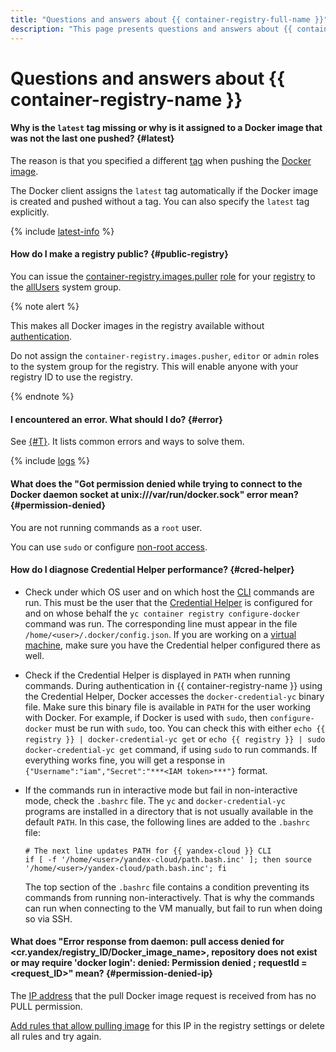 ```yaml
---
title: "Questions and answers about {{ container-registry-full-name }}"
description: "This page presents questions and answers about {{ container-registry-name }}."
---
```


# Questions and answers about {{ container-registry-name }}

#### Why is the `latest` tag missing or why is it assigned to a Docker image that was not the last one pushed? {#latest}

The reason is that you specified a different [tag](../concepts/docker-image.md#version) when pushing the [Docker image](../concepts/docker-image.md).

The Docker client assigns the `latest` tag automatically if the Docker image is created and pushed without a tag. You can also specify the `latest` tag explicitly.

{% include [latest-info](../../_includes/container-registry/info-about-latest.md) %}

#### How do I make a registry public? {#public-registry}

You can issue the [container-registry.images.puller](../security/index.md) [role](../../iam/concepts/access-control/roles.md) for your [registry](../concepts/registry.md) to the [allUsers](../../iam/concepts/access-control/system-group.md) system group.

{% note alert %}

This makes all Docker images in the registry available without [authentication](../operations/authentication.md).

Do not assign the `container-registry.images.pusher`, `editor` or `admin` roles to the system group for the registry. This will enable anyone with your registry ID to use the registry.

{% endnote %}

#### I encountered an error. What should I do? {#error}

See [{#T}](../error/index.md). It lists common errors and ways to solve them.

{% include [logs](../../_qa/logs.md) %}

#### What does the "Got permission denied while trying to connect to the Docker daemon socket at unix:///var/run/docker.sock" error mean? {#permission-denied}

You are not running commands as a `root` user.

You can use `sudo` or configure [non-root access](https://docs.docker.com/engine/install/linux-postinstall/#manage-docker-as-a-non-root-user).

#### How do I diagnose Credential Helper performance? {#cred-helper}

* Check under which OS user and on which host the [CLI](../../cli/) commands are run. This must be the user that the [Credential Helper](../operations/authentication.md#cred-helper) is configured for and on whose behalf the `yc container registry configure-docker` command was run. The corresponding line must appear in the file `/home/<user>/.docker/config.json`. If you are working on a [virtual machine](../../compute/concepts/vm.md), make sure you have the Credential helper configured there as well.
* Check if the Credential Helper is displayed in `PATH` when running commands. During authentication in {{ container-registry-name }} using the Credential Helper, Docker accesses the `docker-credential-yc` binary file. Make sure this binary file is available in `PATH` for the user working with Docker. For example, if Docker is used with `sudo`, then `configure-docker` must be run with `sudo`, too. You can check this with either `echo {{ registry }} | docker-credential-yc get` or `echo {{ registry }} | sudo docker-credential-yc get` command, if using `sudo` to run commands. If everything works fine, you will get a response in `{"Username":"iam","Secret":"***<IAM token>***"}` format.
* If the commands run in interactive mode but fail in non-interactive mode, check the `.bashrc` file. The `yc` and `docker-credential-yc` programs are installed in a directory that is not usually available in the default `PATH`. In this case, the following lines are added to the `.bashrc` file:

   ```text
   # The next line updates PATH for {{ yandex-cloud }} CLI
   if [ -f '/home/<user>/yandex-cloud/path.bash.inc' ]; then source '/home/<user>/yandex-cloud/path.bash.inc'; fi
   ```

   The top section of the `.bashrc` file contains a condition preventing its commands from running non-interactively. That is why the commands can run when connecting to the VM manually, but fail to run when doing so via SSH.

#### What does "Error response from daemon: pull access denied for <cr.yandex/registry_ID/Docker_image_name>, repository does not exist or may require 'docker login': denied: Permission denied ; requestId = <request_ID>" mean? {#permission-denied-ip}

The [IP address](../../vpc/concepts/address.md) that the pull Docker image request is received from has no PULL permission.

[Add rules that allow pulling image](../operations/registry/registry-access.md) for this IP in the registry settings or delete all rules and try again.